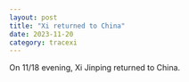 ```yaml
---
layout: post
title: "Xi returned to China"
date: 2023-11-20
category: tracexi
---
```


On 11/18 evening, Xi Jinping returned to China.

